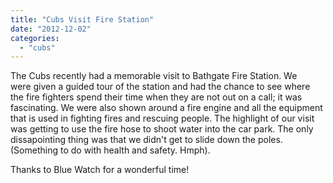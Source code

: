 ```yaml
---
title: "Cubs Visit Fire Station"
date: "2012-12-02"
categories: 
  - "cubs"
---
```


The Cubs recently had a memorable visit to Bathgate Fire Station. We were given a guided tour of the station and had the chance to see where the fire fighters spend their time when they are not out on a call; it was fascinating. We were also shown around a fire engine and all the equipment that is used in fighting fires and rescuing people. The highlight of our visit was getting to use the fire hose to shoot water into the car park. The only dissapointing thing was that we didn't get to slide down the poles. (Something to do with health and safety. Hmph).

Thanks to Blue Watch for a wonderful time!

